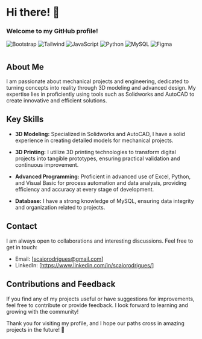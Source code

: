 # Hi there! 👋
### Welcome to my GitHub profile!

<!--
**scaiorodrigues/scaiorodrigues** is a ✨ _special_ ✨ repository because its `README.md` (this file) appears on your GitHub profile.

Here are some ideas to get you started:

- 🔭 I’m currently working on ...
- 🌱 I’m currently learning ...
- 👯 I’m looking to collaborate on ...
- 🤔 I’m looking for help with ...
- 💬 Ask me about ...
- 📫 How to reach me: ...
- 😄 Pronouns: ...
- ⚡ Fun fact: ...
-->


![Bootstrap](https://img.shields.io/badge/Bootstrap-F7DF1E?style=for-the-badge&logo=Bootstrap&logoColor=black)
![Tailwind](https://img.shields.io/badge/Tailwind_CSS-38B2AC?style=for-the-badge&logo=tailwind-css&logoColor=white)
![JavaScript](https://img.shields.io/badge/JavaScript-F7DF1E?style=for-the-badge&logo=javascript&logoColor=black)
![Python](https://img.shields.io/badge/Python-3776AB?style=for-the-badge&logo=python&logoColor=white)
![MySQL](https://img.shields.io/badge/MySQL-00000F?style=for-the-badge&logo=mysql&logoColor=white)
![Figma](https://img.shields.io/badge/Figma-F24E1E?style=for-the-badge&logo=figma&logoColor=white)


#

## About Me

I am passionate about mechanical projects and engineering, dedicated to turning concepts into reality through 3D modeling and advanced design. My expertise lies in proficiently using tools such as Solidworks and AutoCAD to create innovative and efficient solutions.

## Key Skills

- **3D Modeling:** Specialized in Solidworks and AutoCAD, I have a solid experience in creating detailed models for mechanical projects.

- **3D Printing:** I utilize 3D printing technologies to transform digital projects into tangible prototypes, ensuring practical validation and continuous improvement.

- **Advanced Programming:** Proficient in advanced use of Excel, Python, and Visual Basic for process automation and data analysis, providing efficiency and accuracy at every stage of development.

- **Database:** I have a strong knowledge of MySQL, ensuring data integrity and organization related to projects.

## Contact

I am always open to collaborations and interesting discussions. Feel free to get in touch:

- Email: [scaiorodrigues@gmail.com]
- LinkedIn: [https://www.linkedin.com/in/scaiorodrigues/]

## Contributions and Feedback

If you find any of my projects useful or have suggestions for improvements, feel free to contribute or provide feedback. I look forward to learning and growing with the community!

Thank you for visiting my profile, and I hope our paths cross in amazing projects in the future! 🚀

#
